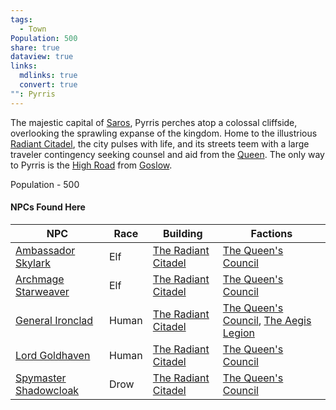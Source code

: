 ```yaml
---
tags:
  - Town
Population: 500
share: true
dataview: true
links:
  mdlinks: true
  convert: true
"": Pyrris
---
```


The majestic capital of [Saros](../../../History-&%20Lore/A-Brief-Saros-History.md), Pyrris perches atop a colossal cliffside, overlooking the sprawling expanse of the kingdom. Home to the illustrious [Radiant Citadel](./Locations/The-Radiant-Citadel.md), the city pulses with life, and its streets teem with a large traveler contingency seeking counsel and aid from the [Queen](./NPCs/Queen-Amara.md). The only way to Pyrris is the [High Road](../../Landmarks/Roads/The-High-Road.md) from [Goslow](../Goslow/index.md).

Population - 500

#### NPCs Found Here
| NPC                                                                                             | Race  | Building                                                                                         | Factions                                                                                                                                                          |
| ----------------------------------------------------------------------------------------------- | ----- | ------------------------------------------------------------------------------------------------ | ----------------------------------------------------------------------------------------------------------------------------------------------------------------- |
| [Ambassador Skylark](./NPCs/Ambassador-Skylark.md)       | Elf   | [The Radiant Citadel](./Locations/The-Radiant-Citadel.md) | [The Queen's Council](../../../Factions-&%20Clans/The%20Queen's%20Council/index.md)                                                                              |
| [Archmage Starweaver](./NPCs/Archmage-Starweaver.md)     | Elf   | [The Radiant Citadel](./Locations/The-Radiant-Citadel.md) | [The Queen's Council](../../../Factions-&%20Clans/The%20Queen's%20Council/index.md)                                                                              |
| [General Ironclad](./NPCs/General-Ironclad.md)           | Human | [The Radiant Citadel](./Locations/The-Radiant-Citadel.md) | [The Queen's Council](../../../Factions-&%20Clans/The%20Queen's%20Council/index.md), [The Aegis Legion](../../../Factions-&%20Clans/The%20Aegis%20Legion/index.md) |
| [Lord Goldhaven](./NPCs/Lord-Goldhaven.md)               | Human | [The Radiant Citadel](./Locations/The-Radiant-Citadel.md) | [The Queen's Council](../../../Factions-&%20Clans/The%20Queen's%20Council/index.md)                                                                              |
| [Spymaster Shadowcloak](./NPCs/Spymaster-Shadowcloak.md) | Drow  | [The Radiant Citadel](./Locations/The-Radiant-Citadel.md) | [The Queen's Council](../../../Factions-&%20Clans/The%20Queen's%20Council/index.md)                                                                              |
